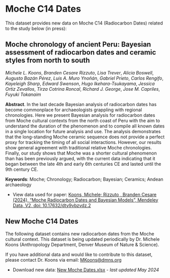 # Moche C14 Dates

This dataset provides new data on Moche C14 (Radiocarbon Dates) related to the study below (in press):

## Moche chronology of ancient Peru: Bayesian assessment of radiocarbon dates and ceramic styles from north to south

_Michele L. Koons_, _Branden Cesare Rizzuto_, _Lisa Trever_, _Alicia Boswell_, _Augusto Bazán Pérez_, _Luis A. Muro Ynoñán_, _Gabriel Prieto_, _Carlos Rengifo_, _Kayeleigh Sharp_, _Edward Swenson_, _Hugo Ikehara-Tsukayama_, _Jessica Ortiz Zevallos_, _Tirza Cotrina Roncal_, _Richard J. George_, _Jose M. Capriles_, _Fuyuki Tokanaim_

**Abstract**. In the last decade Bayesian analysis of radiocarbon dates has become commonplace for archaeologists grappling with regional chronologies. Here we present Bayesian analysis for radiocarbon dates from Moche cultural contexts from the north coast of Peru with the aim to understand the duration of the phenomenon and to compile all known dates in a single location for future analysis and use. The analysis demonstrates that the long-standing Moche ceramic sequence does not provide a perfect proxy for tracking the timing of all social interactions. However, our results show general agreement with traditional relative Moche chronologies. Finally, our study shows that Moche was a shorter cultural phenomenon than has been previously argued, with the current data indicating that it began between the late 4th and early 6th centuries CE and lasted until the 9th century CE.

**Keywords**: Moche; Chronology; Radiocarbon; Bayesian; Ceramics; Andean archaeology

- View data used for paper:
  [Koons, Michele; Rizzuto , Branden Cesare (2024), “Moche Radiocarbon Dates and Bayesian Models”, Mendeley Data, V2, doi: 10.17632/dty9vbzvdz.2](https://data.mendeley.com/datasets/dty9vbzvdz)

## New Moche C14 Dates

The following dataset contains new radiocarbon dates from the Moche cultural context. This dataset is being updated periodically by Dr. Michele Koons (Anthropology Department, Denver Museum of Nature & Science).

If you have additional data and would like to contribute to this dataset, please contact Dr. Koons via email: [MKoons@dmns.org](mailto:MKoons@dmns.org)

- Download new data:
  [New Moche Dates.xlsx](https://github.com/DMNSWT/MocheC14/raw/main/New%20Moche%20Dates.xlsx) - _last updated May 2024_
